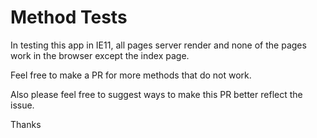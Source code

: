 # Method Tests

In testing this app in IE11, all pages server render and none of the pages work in the browser except the index page.

Feel free to make a PR for more methods that do not work.

Also please feel free to suggest ways to make this PR better reflect the issue.

Thanks
